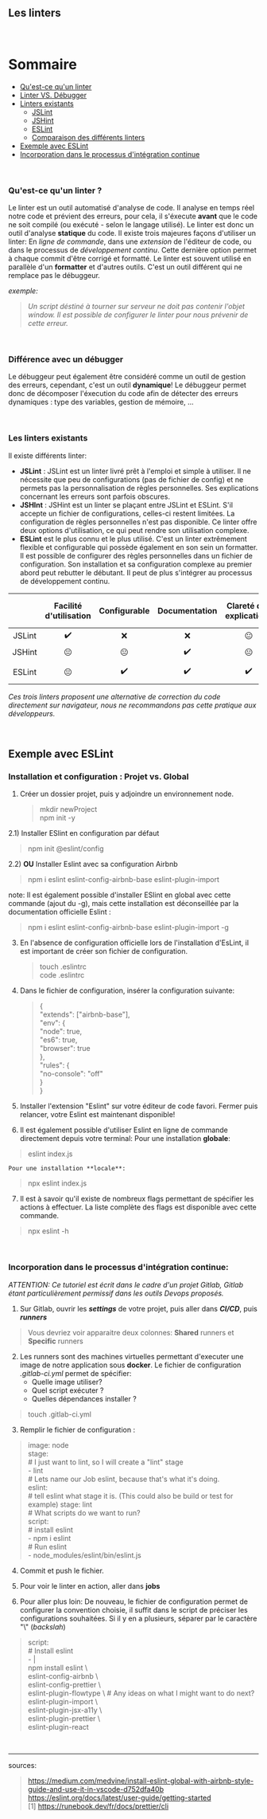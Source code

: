 ## Les linters 


<br/>


# Sommaire

- [Qu'est-ce qu'un linter](#whoisLinter)  
- [Linter VS. Débugger](#lintervsdebugger)  
- [Linters existants](#linterExistant)
  - [JSLint](#linterExistant)
  - [JSHint](#linterExistant)
  - [ESLint](#linterExistant)
  - [Comparaison des différents linters](#differenceBetween)
- [Exemple avec ESLint](#ESLint)
- [Incorporation dans le processus d'intégration continue](#IncorporationProccessIntegration)


<br/>


### Qu'est-ce qu'un linter ?  <a name="whoisLinter"></a>

Le linter est un outil automatisé d'analyse de code. Il analyse en temps réel notre code et prévient des erreurs, pour cela, il s'éxecute **avant** que le code ne soit compilé (ou exécuté - selon le langage utilisé). Le linter est donc un outil d'analyse **statique** du code. Il existe trois majeures façons d'utiliser un linter: En _ligne de commande_, dans une _extension_ de l'éditeur de code, ou dans le processus de _développement continu_. Cette dernière option permet à chaque commit d'être corrigé et formatté. 
Le linter est souvent utilisé en parallèle d'un **formatter** et d'autres outils. C'est un outil différent qui ne remplace pas le débuggeur. 

_exemple:_ 
> _Un script déstiné à tourner sur serveur ne doit pas contenir l'objet window. Il est possible de configurer le linter pour nous prévenir de cette erreur._ 

<br/>


### Différence avec un débugger <a name="lintervsdebugger"></a>

Le débuggeur peut également être considéré comme un outil de gestion des erreurs, cependant, c'est un outil **dynamique**! Le débuggeur permet donc de décomposer l'éxecution du code afin de détecter des erreurs dynamiques : type des variables, gestion de mémoire, ... 

<br/>


### Les linters existants  <a href="linterExistant"></a>

Il existe différents linter: 

* **JSLint** : JSLint est un linter livré prêt à l'emploi et simple à utiliser. Il ne nécessite que peu de configurations (pas de fichier de config) et ne permets pas la personnalisation de règles personnelles. Ses explications concernant les erreurs sont parfois obscures. 
* **JSHInt** : JSHint est un linter se plaçant entre JSLint et ESLint. S'il accepte un fichier de configurations, celles-ci restent limitées. La configuration de règles personnelles n'est pas disponible. Ce linter offre deux options d'utilisation, ce qui peut rendre son utilisation complexe. 
* **ESLint** est le plus connu et le plus utilisé. C'est un linter extrêmement flexible et configurable qui possède également en son sein un formatter. Il est possible de configurer des règles personnelles dans un fichier de configuration. Son installation et sa configuration complexe au premier abord peut rebutter le débutant. Il peut de plus s'intégrer au processus de développement continu.

<a href="differenceBetween"></a>

|        | Facilité d'utilisation | Configurable | Documentation | Clareté des explications | Extensible | Support ES6 / JSX |
|:------:|:----------------------:|:------------:|:-------------:|:------------------------:|:----------:|:-----------------:|
| JSLint |            ✔️           |       ❌      |       ❌       |             😐            |      ❌     |        ES6        |
| JSHint |            😐           |       😐      |       ✔️       |             😐            |      😐     |        ES6        |
| ESLint |            😐           |       ✔️      |       ✔️       |             ✔️            |      ✔️     |     ES6 + JSX     |

_Ces trois linters proposent une alternative de correction du code directement sur navigateur, nous ne recommandons pas cette pratique aux développeurs._ 

<br/>

<a name="#ESLint"/>

## Exemple avec ESLint

### Installation et configuration : Projet vs. Global

1) Créer un dossier projet, puis y adjoindre un environnement node. 
   > mkdir newProject  
    npm init -y

2.1) Installer ESlint en configuration par défaut
   > npm init @eslint/config  
   
2.2) **OU** Installer Eslint avec sa configuration Airbnb
   > npm i eslint eslint-config-airbnb-base eslint-plugin-import

note: Il est également possible d'installer ESlint en global avec cette commande (ajout du -g), mais cette installation est déconseillée par la documentation officielle Eslint :  
   > npm i eslint eslint-config-airbnb-base eslint-plugin-import -g

3) En l'absence de configuration officielle lors de l'installation d'EsLint, il est important de créer son fichier de configuration. 
   > touch .eslintrc  
     code .eslintrc

4) Dans le fichier de configuration, insérer la configuration suivante: 

   > {  
  "extends": ["airbnb-base"],  
  "env": {  
    "node": true,  
    "es6": true,  
    "browser": true  
  },  
  "rules": {  
    "no-console": "off"  
  }  
}  

5) Installer l'extension "Eslint" sur votre éditeur de code favori. Fermer puis relancer, votre Eslint est maintenant disponible! 

6) Il est également possible d'utiliser Eslint en ligne de commande directement depuis votre terminal: 
    Pour une installation **globale**: 
> eslint index.js  

    Pour une installation **locale**: 
> npx eslint index.js  

7) Il est à savoir qu'il existe de nombreux flags permettant de spécifier les actions à effectuer. La liste complète des flags est disponible avec cette commande. 
> npx eslint -h

<br/>

<a name="#IncorporationProccessIntegration"/>

### Incorporation dans le processus d'intégration continue: 


_ATTENTION: Ce tutoriel est écrit dans le cadre d'un projet Gitlab, Gitlab étant particulièrement permissif dans les outils Devops proposés._

<!-- Insert about Github actions -->

1) Sur Gitlab, ouvrir les **_settings_** de votre projet, puis aller dans **_CI/CD_**, puis **_runners_**
 > Vous devriez voir apparaitre deux colonnes: **Shared** runners et **Specific** runners

2) Les runners sont des machines virtuelles permettant d'executer une image de notre application sous **docker**. Le fichier de configuration _.gitlab-ci.yml_ permet de spécifier: 
   - Quelle image utiliser?
   - Quel script exécuter ? 
   - Quelles dépendances installer ? 

  > touch .gitlab-ci.yml

3) Remplir le fichier de configuration : 
  > image: node  
    stage:  
    \# I just want to lint, so I will create a "lint" stage  
    \- lint  
    \# Lets name our Job eslint, because that's what it's doing.  
    eslint:  
    \# tell eslint what stage it is. (This could also be build or test for example)
    stage: lint   
    \# What scripts do we want to run?  
    script:  
    # install eslint  
    - npm i eslint  
    # Run eslint  
    - node_modules/eslint/bin/eslint.js  

4) Commit et push le fichier. 

5) Pour voir le linter en action, aller dans **jobs**  

6) Pour aller plus loin: De nouveau, le fichier de configuration permet de configurer la convention choisie, il suffit dans le script de préciser les configurations souhaitées. Si il y en a plusieurs, séparer par le caractère "\\" (_backslah_)

  > script:   
    \# Install eslint   
    - |    
    npm install eslint \   
    eslint-config-airbnb \   
    eslint-config-prettier \   
    eslint-plugin-flowtype \ # Any ideas on what I might want to do next?   
    eslint-plugin-import \   
    eslint-plugin-jsx-a11y \   
    eslint-plugin-prettier \   
    eslint-plugin-react   

<br/>

_ _ _ 

sources: 
> https://medium.com/medvine/install-eslint-global-with-airbnb-style-guide-and-use-it-in-vscode-d752dfa40b    
  https://eslint.org/docs/latest/user-guide/getting-started   
  [1] https://runebook.dev/fr/docs/prettier/cli
